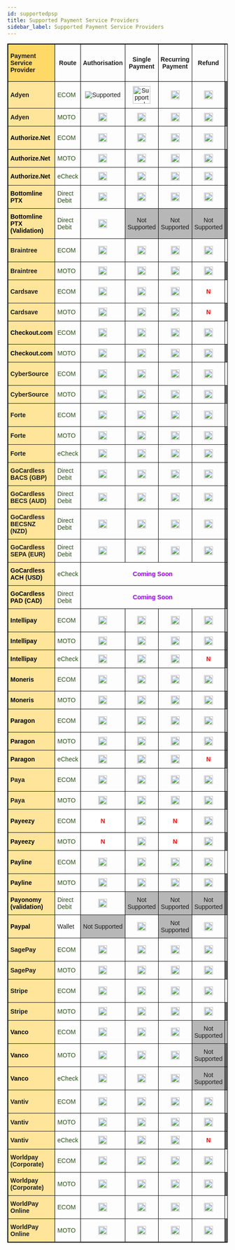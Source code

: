 ```yaml
---
id: supportedpsp
title: Supported Payment Service Providers
sidebar_label: Supported Payment Service Providers
---
```

<style type="text/css">
.tg  {border-collapse:collapse;border-spacing:0;border-color:black;border-style:solid;border-width:1px;}
.tg td{border-color:black;border-style:solid;border-width:1px;font-family:Arial, sans-serif;font-size:14px;
  overflow:hidden;padding:10px 5px;word-break:normal;}
.tg th{border-color:black;border-style:solid;border-width:1px;font-family:Arial, sans-serif;font-size:14px;
  font-weight:normal;overflow:hidden;padding:10px 5px;word-break:normal;}
.tg .tg-oftd{background-color:#666;border-color:inherit;text-align:center;vertical-align:center}
.tg .tg-k5c5{background-color:#666;border-color:inherit;text-align:center;vertical-align:center}
.tg .tg-1rdj{background-color:#FFD966;border-color:inherit;font-weight:bold;text-align:left;vertical-align:center}
.tg .tg-58xa{background-color:#FFF;border-color:#000000;color:#F00;font-weight:bold;text-align:center;vertical-align:center}
.tg .tg-w4l0{background-color:#B7B7B7;border-color:inherit;text-align:center;vertical-align:center}
.tg .tg-y9n6{background-color:#FFE599;border-color:inherit;font-weight:bold;text-align:left;vertical-align:center}
.tg .tg-xdju{border-color:inherit;color:#274E13;text-align:left;vertical-align:center}
.tg .tg-c3ow{border-color:inherit;text-align:center;vertical-align:center}
.tg .tg-yyq2{border-color:inherit;color:#90F;font-weight:bold;text-align:center;vertical-align:center}
.tg .tg-wp8o{border-color:#000000;text-align:center;vertical-align:center}
.tg .tg-jk9u{border-color:#000000;color:#90F;font-weight:bold;text-align:center;vertical-align:center}
.tg .tg-fymr{border-color:inherit;font-weight:bold;text-align:Center;vertical-align:center}
.tg .tg-zlby{background-color:#B7B7B7;border-color:inherit;text-align:center;vertical-align:center}
.tg .tg-wuzg{background-color:#FFE599;border-color:inherit;font-weight:bold;text-align:left;vertical-align:center}
.tg .tg-qzcq{background-color:#FFF;border-color:inherit;color:#F00;font-weight:bold;text-align:center;vertical-align:center}
.tg .tg-0pky{border-color:inherit;text-align:left;vertical-align:center}
</style>
<table class="tg">
<thead>
  <tr>
    <th class="tg-1rdj"><span style="font-weight:bold;background-color:#FFD966">Payment Service Provider</span></th>
    <th class="tg-fymr"><span style="font-weight:bold">Route</span></th>
    <th class="tg-fymr"><span style="font-weight:bold">Authorisation</span></th>
    <th class="tg-fymr"><span style="font-weight:bold">Single Payment</span></th>
    <th class="tg-fymr"><span style="font-weight:bold">Recurring Payment</span></th>
    <th class="tg-fymr"><span style="font-weight:bold">Refund</span></th>
    <th class="tg-fymr"><span style="font-weight:bold">3D Secure Payment</span></th>
    <th class="tg-fymr"><span style="font-weight:bold">3D Secure Payment V2</span></th>
  </tr>
</thead>
<tbody>
  <tr>
    <td class="tg-y9n6"><span style="font-weight:bold;background-color:#FFE599">Adyen</span></td>
    <td class="tg-xdju"><span style="color:#274E13">ECOM</span></td>
    <td class="tg-c3ow"><img src="https://img.icons8.com/color/48/000000/checked-checkbox.png" alt="Supported"/></td>
    <td class="tg-c3ow"><img src="https://img.icons8.com/color/48/000000/checked-checkbox.png" alt="Supported" width="40" height="40"/></td>
    <td class="tg-c3ow"><img src="https://img.icons8.com/color/48/000000/checked-checkbox.png" alt="Supported" width="20" height="20"/></td>
    <td class="tg-c3ow"><img src="https://img.icons8.com/color/48/000000/checked-checkbox.png" alt="Supported" width="20" height="20"/></td>
    <td class="tg-oftd"><span style="background-color:#666">N/A</span></td>
    <td class="tg-yyq2"><span style="font-weight:bold;color:#90F">Coming Soon</span></td>
  </tr>
  <tr>
    <td class="tg-y9n6"><span style="font-weight:bold;background-color:#FFE599">Adyen</span></td>
    <td class="tg-xdju"><span style="color:#274E13">MOTO</span></td>
    <td class="tg-c3ow"><img src="https://img.icons8.com/color/48/000000/checked-checkbox.png" alt="Supported" width="20" height="20"/></td>
    <td class="tg-c3ow"><img src="https://img.icons8.com/color/48/000000/checked-checkbox.png" alt="Supported" width="20" height="20"/></td>
    <td class="tg-c3ow"><img src="https://img.icons8.com/color/48/000000/checked-checkbox.png" alt="Supported" width="20" height="20"/></td>
    <td class="tg-c3ow"><img src="https://img.icons8.com/color/48/000000/checked-checkbox.png" alt="Supported" width="20" height="20"/></td>
    <td class="tg-oftd"><span style="background-color:#666">N/A</span></td>
    <td class="tg-oftd"><span style="background-color:#666">N/A</span></td>
  </tr>
  <tr>
    <td class="tg-y9n6"><span style="font-weight:bold;color:#000;background-color:#FFE599">Authorize.Net</span></td>
    <td class="tg-xdju"><span style="color:#274E13">ECOM</span></td>
    <td class="tg-c3ow"><img src="https://img.icons8.com/color/48/000000/checked-checkbox.png" alt="Supported" width="20" height="20"/></td>
    <td class="tg-c3ow"><img src="https://img.icons8.com/color/48/000000/checked-checkbox.png" alt="Supported" width="20" height="20"/></td>
    <td class="tg-c3ow"><img src="https://img.icons8.com/color/48/000000/checked-checkbox.png" alt="Supported" width="20" height="20"/></td>
    <td class="tg-c3ow"><img src="https://img.icons8.com/color/48/000000/checked-checkbox.png" alt="Supported" width="20" height="20"/></td>
    <td class="tg-zlby"><span style="background-color:#B7B7B7">Not Supported</span></td>
    <td class="tg-zlby"><span style="background-color:#B7B7B7">Not Supported</span></td>
  </tr>
  <tr>
    <td class="tg-y9n6"><span style="font-weight:bold;color:#000;background-color:#FFE599">Authorize.Net</span></td>
    <td class="tg-xdju"><span style="color:#274E13">MOTO</span></td>
    <td class="tg-c3ow"><img src="https://img.icons8.com/color/48/000000/checked-checkbox.png" alt="Supported" width="20" height="20"/></td>
    <td class="tg-c3ow"><img src="https://img.icons8.com/color/48/000000/checked-checkbox.png" alt="Supported" width="20" height="20"/></td>
    <td class="tg-c3ow"><img src="https://img.icons8.com/color/48/000000/checked-checkbox.png" alt="Supported" width="20" height="20"/></td>
    <td class="tg-c3ow"><img src="https://img.icons8.com/color/48/000000/checked-checkbox.png" alt="Supported" width="20" height="20"/></td>
    <td class="tg-oftd"><span style="background-color:#666">N/A</span></td>
    <td class="tg-oftd"><span style="background-color:#666">N/A</span></td>
  </tr>
  <tr>
    <td class="tg-y9n6"><span style="font-weight:bold;color:#000;background-color:#FFE599">Authorize.Net</span></td>
    <td class="tg-xdju"><span style="color:#274E13">eCheck</span></td>
    <td class="tg-c3ow"><img src="https://img.icons8.com/color/48/000000/checked-checkbox.png" alt="Supported" width="20" height="20"/></td>
    <td class="tg-c3ow"><img src="https://img.icons8.com/color/48/000000/checked-checkbox.png" alt="Supported" width="20" height="20"/></td>
    <td class="tg-c3ow"><img src="https://img.icons8.com/color/48/000000/checked-checkbox.png" alt="Supported" width="20" height="20"/></td>
    <td class="tg-c3ow"><img src="https://img.icons8.com/color/48/000000/checked-checkbox.png" alt="Supported" width="20" height="20"/></td>
    <td class="tg-oftd"><span style="background-color:#666">N/A</span></td>
    <td class="tg-oftd"><span style="background-color:#666">N/A</span></td>
  </tr>
  <tr>
    <td class="tg-wuzg"><span style="font-weight:bold;color:#000;background-color:#FFE599">Bottomline PTX</span></td>
    <td class="tg-xdju"><span style="color:#274E13">Direct Debit</span></td>
    <td class="tg-c3ow"><img src="https://img.icons8.com/color/48/000000/checked-checkbox.png" alt="Supported" width="20" height="20"/></td>
    <td class="tg-c3ow"><img src="https://img.icons8.com/color/48/000000/checked-checkbox.png" alt="Supported" width="20" height="20"/></td>
    <td class="tg-c3ow"><img src="https://img.icons8.com/color/48/000000/checked-checkbox.png" alt="Supported" width="20" height="20"/></td>
    <td class="tg-c3ow"><img src="https://img.icons8.com/color/48/000000/checked-checkbox.png" alt="Supported" width="20" height="20"/></td>
    <td class="tg-oftd"><span style="background-color:#666">N/A</span></td>
    <td class="tg-oftd"><span style="background-color:#666">N/A</span></td>
  </tr>
  <tr>
    <td class="tg-wuzg"><span style="font-weight:bold;color:#000;background-color:#FFE599">Bottomline PTX (Validation)</span></td>
    <td class="tg-xdju"><span style="color:#274E13">Direct Debit</span></td>
    <td class="tg-c3ow"><img src="https://img.icons8.com/color/48/000000/checked-checkbox.png" alt="Supported" width="20" height="20"/></td>
    <td class="tg-w4l0"><span style="background-color:#B7B7B7">Not Supported</span></td>
    <td class="tg-w4l0"><span style="background-color:#B7B7B7">Not Supported</span></td>
    <td class="tg-w4l0"><span style="background-color:#B7B7B7">Not Supported</span></td>
    <td class="tg-oftd"><span style="background-color:#666">N/A</span></td>
    <td class="tg-oftd"><span style="background-color:#666">N/A</span></td>
  </tr>
  <tr>
    <td class="tg-y9n6"><span style="font-weight:bold;background-color:#FFE599">Braintree</span></td>
    <td class="tg-xdju"><span style="color:#274E13">ECOM</span></td>
    <td class="tg-c3ow"><img src="https://img.icons8.com/color/48/000000/checked-checkbox.png" alt="Supported" width="20" height="20"/></td>
    <td class="tg-c3ow"><img src="https://img.icons8.com/color/48/000000/checked-checkbox.png" alt="Supported" width="20" height="20"/></td>
    <td class="tg-c3ow"><img src="https://img.icons8.com/color/48/000000/checked-checkbox.png" alt="Supported" width="20" height="20"/></td>
    <td class="tg-c3ow"><img src="https://img.icons8.com/color/48/000000/checked-checkbox.png" alt="Supported" width="20" height="20"/></td>
    <td class="tg-qzcq"><span style="font-weight:bold;color:#F00;background-color:#FFF">N</span></td>
    <td class="tg-yyq2"><span style="font-weight:bold;color:#90F">Coming Soon</span></td>
  </tr>
  <tr>
    <td class="tg-y9n6"><span style="font-weight:bold;background-color:#FFE599">Braintree</span></td>
    <td class="tg-xdju"><span style="color:#274E13">MOTO</span></td>
    <td class="tg-c3ow"><img src="https://img.icons8.com/color/48/000000/checked-checkbox.png" alt="Supported" width="20" height="20"/></td>
    <td class="tg-c3ow"><img src="https://img.icons8.com/color/48/000000/checked-checkbox.png" alt="Supported" width="20" height="20"/></td>
    <td class="tg-c3ow"><img src="https://img.icons8.com/color/48/000000/checked-checkbox.png" alt="Supported" width="20" height="20"/></td>
    <td class="tg-c3ow"><img src="https://img.icons8.com/color/48/000000/checked-checkbox.png" alt="Supported" width="20" height="20"/></td>
    <td class="tg-oftd"><span style="background-color:#666">N/A</span></td>
    <td class="tg-oftd"><span style="background-color:#666">N/A</span></td>
  </tr>
  <tr>
    <td class="tg-y9n6"><span style="font-weight:bold;background-color:#FFE599">Cardsave</span></td>
    <td class="tg-xdju"><span style="color:#274E13">ECOM</span></td>
    <td class="tg-c3ow"><img src="https://img.icons8.com/color/48/000000/checked-checkbox.png" alt="Supported" width="20" height="20"/></td>
    <td class="tg-c3ow"><img src="https://img.icons8.com/color/48/000000/checked-checkbox.png" alt="Supported" width="20" height="20"/></td>
    <td class="tg-c3ow"><img src="https://img.icons8.com/color/48/000000/checked-checkbox.png" alt="Supported" width="20" height="20"/></td>
    <td class="tg-58xa"><span style="font-weight:bold;color:#F00;background-color:#FFF">N</span></td>
    <td class="tg-c3ow"><img src="https://img.icons8.com/color/48/000000/checked-checkbox.png" alt="Supported" width="20" height="20"/></td>
    <td class="tg-w4l0"><span style="background-color:#B7B7B7">Not Supported</span></td>
  </tr>
  <tr>
    <td class="tg-y9n6"><span style="font-weight:bold;background-color:#FFE599">Cardsave</span></td>
    <td class="tg-xdju"><span style="color:#274E13">MOTO</span></td>
    <td class="tg-c3ow"><img src="https://img.icons8.com/color/48/000000/checked-checkbox.png" alt="Supported" width="20" height="20"/></td>
    <td class="tg-c3ow"><img src="https://img.icons8.com/color/48/000000/checked-checkbox.png" alt="Supported" width="20" height="20"/></td>
    <td class="tg-c3ow"><img src="https://img.icons8.com/color/48/000000/checked-checkbox.png" alt="Supported" width="20" height="20"/></td>
    <td class="tg-58xa"><span style="font-weight:bold;color:#F00;background-color:#FFF">N</span></td>
    <td class="tg-oftd"><span style="background-color:#666">N/A</span></td>
    <td class="tg-oftd"><span style="background-color:#666">N/A</span></td>
  </tr>
  <tr>
    <td class="tg-y9n6"><span style="font-weight:bold;color:#000;background-color:#FFE599">Checkout.com</span></td>
    <td class="tg-xdju"><span style="color:#274E13">ECOM</span></td>
    <td class="tg-c3ow"><img src="https://img.icons8.com/color/48/000000/checked-checkbox.png" alt="Supported" width="20" height="20"/></td>
    <td class="tg-c3ow"><img src="https://img.icons8.com/color/48/000000/checked-checkbox.png" alt="Supported" width="20" height="20"/></td>
    <td class="tg-c3ow"><img src="https://img.icons8.com/color/48/000000/checked-checkbox.png" alt="Supported" width="20" height="20"/></td>
    <td class="tg-c3ow"><img src="https://img.icons8.com/color/48/000000/checked-checkbox.png" alt="Supported" width="20" height="20"/></td>
    <td class="tg-c3ow"><img src="https://img.icons8.com/color/48/000000/checked-checkbox.png" alt="Supported" width="20" height="20"/></td>
    <td class="tg-yyq2"><span style="font-weight:bold;color:#90F">Coming Soon</span></td>
  </tr>
  <tr>
    <td class="tg-y9n6"><span style="font-weight:bold;color:#000;background-color:#FFE599">Checkout.com</span></td>
    <td class="tg-xdju"><span style="color:#274E13">MOTO</span></td>
    <td class="tg-c3ow"><img src="https://img.icons8.com/color/48/000000/checked-checkbox.png" alt="Supported" width="20" height="20"/></td>
    <td class="tg-c3ow"><img src="https://img.icons8.com/color/48/000000/checked-checkbox.png" alt="Supported" width="20" height="20"/></td>
    <td class="tg-c3ow"><img src="https://img.icons8.com/color/48/000000/checked-checkbox.png" alt="Supported" width="20" height="20"/></td>
    <td class="tg-c3ow"><img src="https://img.icons8.com/color/48/000000/checked-checkbox.png" alt="Supported" width="20" height="20"/></td>
    <td class="tg-oftd"><span style="background-color:#666">N/A</span></td>
    <td class="tg-oftd"><span style="background-color:#666">N/A</span></td>
  </tr>
  <tr>
    <td class="tg-y9n6"><span style="font-weight:bold;background-color:#FFE599">CyberSource</span></td>
    <td class="tg-xdju"><span style="color:#274E13">ECOM</span></td>
    <td class="tg-c3ow"><img src="https://img.icons8.com/color/48/000000/checked-checkbox.png" alt="Supported" width="20" height="20"/></td>
    <td class="tg-c3ow"><img src="https://img.icons8.com/color/48/000000/checked-checkbox.png" alt="Supported" width="20" height="20"/></td>
    <td class="tg-c3ow"><img src="https://img.icons8.com/color/48/000000/checked-checkbox.png" alt="Supported" width="20" height="20"/></td>
    <td class="tg-c3ow"><img src="https://img.icons8.com/color/48/000000/checked-checkbox.png" alt="Supported" width="20" height="20"/></td>
    <td class="tg-c3ow"><img src="https://img.icons8.com/color/48/000000/checked-checkbox.png" alt="Supported" width="20" height="20"/></td>
    <td class="tg-yyq2"><span style="font-weight:bold;color:#90F">Coming Soon</span></td>
  </tr>
  <tr>
    <td class="tg-y9n6"><span style="font-weight:bold;background-color:#FFE599">CyberSource</span></td>
    <td class="tg-xdju"><span style="color:#274E13">MOTO</span></td>
    <td class="tg-c3ow"><img src="https://img.icons8.com/color/48/000000/checked-checkbox.png" alt="Supported" width="20" height="20"/></td>
    <td class="tg-c3ow"><img src="https://img.icons8.com/color/48/000000/checked-checkbox.png" alt="Supported" width="20" height="20"/></td>
    <td class="tg-c3ow"><img src="https://img.icons8.com/color/48/000000/checked-checkbox.png" alt="Supported" width="20" height="20"/></td>
    <td class="tg-c3ow"><img src="https://img.icons8.com/color/48/000000/checked-checkbox.png" alt="Supported" width="20" height="20"/></td>
    <td class="tg-oftd"><span style="background-color:#666">N/A</span></td>
    <td class="tg-oftd"><span style="background-color:#666">N/A</span></td>
  </tr>
  <tr>
    <td class="tg-y9n6"><span style="font-weight:bold;background-color:#FFE599">Forte</span></td>
    <td class="tg-xdju"><span style="color:#274E13">ECOM</span></td>
    <td class="tg-c3ow"><img src="https://img.icons8.com/color/48/000000/checked-checkbox.png" alt="Supported" width="20" height="20"/></td>
    <td class="tg-c3ow"><img src="https://img.icons8.com/color/48/000000/checked-checkbox.png" alt="Supported" width="20" height="20"/></td>
    <td class="tg-c3ow"><img src="https://img.icons8.com/color/48/000000/checked-checkbox.png" alt="Supported" width="20" height="20"/></td>
    <td class="tg-c3ow"><img src="https://img.icons8.com/color/48/000000/checked-checkbox.png" alt="Supported" width="20" height="20"/></td>
    <td class="tg-w4l0"><span style="background-color:#B7B7B7">Not Supported</span></td>
    <td class="tg-oftd"><span style="background-color:#666">N/A</span></td>
  </tr>
  <tr>
    <td class="tg-y9n6"><span style="font-weight:bold;background-color:#FFE599">Forte</span></td>
    <td class="tg-xdju"><span style="color:#274E13">MOTO</span></td>
    <td class="tg-c3ow"><img src="https://img.icons8.com/color/48/000000/checked-checkbox.png" alt="Supported" width="20" height="20"/></td>
    <td class="tg-c3ow"><img src="https://img.icons8.com/color/48/000000/checked-checkbox.png" alt="Supported" width="20" height="20"/></td>
    <td class="tg-c3ow"><img src="https://img.icons8.com/color/48/000000/checked-checkbox.png" alt="Supported" width="20" height="20"/></td>
    <td class="tg-c3ow"><img src="https://img.icons8.com/color/48/000000/checked-checkbox.png" alt="Supported" width="20" height="20"/></td>
    <td class="tg-oftd"><span style="background-color:#666">N/A</span></td>
    <td class="tg-oftd"><span style="background-color:#666">N/A</span></td>
  </tr>
  <tr>
    <td class="tg-y9n6"><span style="font-weight:bold;background-color:#FFE599">Forte</span></td>
    <td class="tg-xdju"><span style="color:#274E13">eCheck</span></td>
    <td class="tg-c3ow"><img src="https://img.icons8.com/color/48/000000/checked-checkbox.png" alt="Supported" width="20" height="20"/></td>
    <td class="tg-c3ow"><img src="https://img.icons8.com/color/48/000000/checked-checkbox.png" alt="Supported" width="20" height="20"/></td>
    <td class="tg-c3ow"><img src="https://img.icons8.com/color/48/000000/checked-checkbox.png" alt="Supported" width="20" height="20"/></td>
    <td class="tg-c3ow"><img src="https://img.icons8.com/color/48/000000/checked-checkbox.png" alt="Supported" width="20" height="20"/></td>
    <td class="tg-k5c5"><span style="background-color:#666">N/A</span></td>
    <td class="tg-oftd"><span style="background-color:#666">N/A</span></td>
  </tr>
  <tr>
    <td class="tg-y9n6"><span style="font-weight:bold;background-color:#FFE599">GoCardless BACS (GBP)</span></td>
    <td class="tg-xdju"><span style="color:#274E13">Direct Debit</span></td>
    <td class="tg-c3ow"><img src="https://img.icons8.com/color/48/000000/checked-checkbox.png" alt="Supported" width="20" height="20"/></td>
    <td class="tg-c3ow"><img src="https://img.icons8.com/color/48/000000/checked-checkbox.png" alt="Supported" width="20" height="20"/></td>
    <td class="tg-c3ow"><img src="https://img.icons8.com/color/48/000000/checked-checkbox.png" alt="Supported" width="20" height="20"/></td>
    <td class="tg-c3ow"><img src="https://img.icons8.com/color/48/000000/checked-checkbox.png" alt="Supported" width="20" height="20"/></td>
    <td class="tg-oftd"><span style="background-color:#666">N/A</span></td>
    <td class="tg-oftd"><span style="background-color:#666">N/A</span></td>
  </tr>
  <tr>
    <td class="tg-y9n6"><span style="font-weight:bold;background-color:#FFE599">GoCardless BECS (AUD)</span></td>
    <td class="tg-xdju"><span style="color:#274E13">Direct Debit</span></td>
    <td class="tg-c3ow"><img src="https://img.icons8.com/color/48/000000/checked-checkbox.png" alt="Supported" width="20" height="20"/></td>
    <td class="tg-c3ow"><img src="https://img.icons8.com/color/48/000000/checked-checkbox.png" alt="Supported" width="20" height="20"/></td>
    <td class="tg-c3ow"><img src="https://img.icons8.com/color/48/000000/checked-checkbox.png" alt="Supported" width="20" height="20"/></td>
    <td class="tg-c3ow"><img src="https://img.icons8.com/color/48/000000/checked-checkbox.png" alt="Supported" width="20" height="20"/></td>
    <td class="tg-oftd"><span style="background-color:#666">N/A</span></td>
    <td class="tg-oftd"><span style="background-color:#666">N/A</span></td>
  </tr>
  <tr>
    <td class="tg-y9n6"><span style="font-weight:bold;background-color:#FFE599">GoCardless BECSNZ (NZD)</span></td>
    <td class="tg-xdju"><span style="color:#274E13">Direct Debit</span></td>
    <td class="tg-c3ow"><img src="https://img.icons8.com/color/48/000000/checked-checkbox.png" alt="Supported" width="20" height="20"/></td>
    <td class="tg-c3ow"><img src="https://img.icons8.com/color/48/000000/checked-checkbox.png" alt="Supported" width="20" height="20"/></td>
    <td class="tg-c3ow"><img src="https://img.icons8.com/color/48/000000/checked-checkbox.png" alt="Supported" width="20" height="20"/></td>
    <td class="tg-c3ow"><img src="https://img.icons8.com/color/48/000000/checked-checkbox.png" alt="Supported" width="20" height="20"/></td>
    <td class="tg-oftd"><span style="background-color:#666">N/A</span></td>
    <td class="tg-oftd"><span style="background-color:#666">N/A</span></td>
  </tr>
  <tr>
    <td class="tg-y9n6"><span style="font-weight:bold;background-color:#FFE599">GoCardless SEPA (EUR)</span></td>
    <td class="tg-xdju"><span style="color:#274E13">Direct Debit</span></td>
    <td class="tg-c3ow"><img src="https://img.icons8.com/color/48/000000/checked-checkbox.png" alt="Supported" width="20" height="20"/></td>
    <td class="tg-c3ow"><img src="https://img.icons8.com/color/48/000000/checked-checkbox.png" alt="Supported" width="20" height="20"/></td>
    <td class="tg-c3ow"><img src="https://img.icons8.com/color/48/000000/checked-checkbox.png" alt="Supported" width="20" height="20"/></td>
    <td class="tg-c3ow"><img src="https://img.icons8.com/color/48/000000/checked-checkbox.png" alt="Supported" width="20" height="20"/></td>
    <td class="tg-oftd"><span style="background-color:#666">N/A</span></td>
    <td class="tg-oftd"><span style="background-color:#666">N/A</span></td>
  </tr>
  <tr>
    <td class="tg-y9n6"><span style="font-weight:bold;color:#000;background-color:#FFE599">GoCardless ACH (USD)</span></td>
    <td class="tg-xdju"><span style="color:#274E13">eCheck</span></td>
    <td class="tg-jk9u" colspan="4"><span style="font-weight:bold;color:#90F">Coming Soon</span></td>
    <td class="tg-k5c5"><span style="background-color:#666">N/A</span></td>
    <td class="tg-k5c5"><span style="background-color:#666">N/A</span></td>
  </tr>
  <tr>
    <td class="tg-y9n6"><span style="font-weight:bold;color:#000;background-color:#FFE599">GoCardless PAD (CAD)</span></td>
    <td class="tg-xdju"><span style="color:#274E13">Direct Debit</span></td>
    <td class="tg-jk9u" colspan="4"><span style="font-weight:bold;color:#90F">Coming Soon</span></td>
    <td class="tg-k5c5"><span style="background-color:#666">N/A</span></td>
    <td class="tg-k5c5"><span style="background-color:#666">N/A</span></td>
  </tr>
  <tr>
    <td class="tg-y9n6"><span style="font-weight:bold;color:#000;background-color:#FFE599">Intellipay</span></td>
    <td class="tg-xdju"><span style="color:#274E13">ECOM</span></td>
    <td class="tg-c3ow"><img src="https://img.icons8.com/color/48/000000/checked-checkbox.png" alt="Supported" width="20" height="20"/></td>
    <td class="tg-c3ow"><img src="https://img.icons8.com/color/48/000000/checked-checkbox.png" alt="Supported" width="20" height="20"/></td>
    <td class="tg-c3ow"><img src="https://img.icons8.com/color/48/000000/checked-checkbox.png" alt="Supported" width="20" height="20"/></td>
    <td class="tg-c3ow"><img src="https://img.icons8.com/color/48/000000/checked-checkbox.png" alt="Supported" width="20" height="20"/></td>
    <td class="tg-zlby"><span style="background-color:#B7B7B7">Not Supported</span></td>
    <td class="tg-zlby"><span style="background-color:#B7B7B7">Not Supported</span></td>
  </tr>
  <tr>
    <td class="tg-y9n6"><span style="font-weight:bold;color:#000;background-color:#FFE599">Intellipay</span></td>
    <td class="tg-xdju"><span style="color:#274E13">MOTO</span></td>
    <td class="tg-c3ow"><img src="https://img.icons8.com/color/48/000000/checked-checkbox.png" alt="Supported" width="20" height="20"/></td>
    <td class="tg-c3ow"><img src="https://img.icons8.com/color/48/000000/checked-checkbox.png" alt="Supported" width="20" height="20"/></td>
    <td class="tg-c3ow"><img src="https://img.icons8.com/color/48/000000/checked-checkbox.png" alt="Supported" width="20" height="20"/></td>
    <td class="tg-c3ow"><img src="https://img.icons8.com/color/48/000000/checked-checkbox.png" alt="Supported" width="20" height="20"/></td>
    <td class="tg-oftd"><span style="background-color:#666">N/A</span></td>
    <td class="tg-oftd"><span style="background-color:#666">N/A</span></td>
  </tr>
  <tr>
    <td class="tg-y9n6"><span style="font-weight:bold;color:#000;background-color:#FFE599">Intellipay</span></td>
    <td class="tg-xdju"><span style="color:#274E13">eCheck</span></td>
    <td class="tg-c3ow"><img src="https://img.icons8.com/color/48/000000/checked-checkbox.png" alt="Supported" width="20" height="20"/></td>
    <td class="tg-c3ow"><img src="https://img.icons8.com/color/48/000000/checked-checkbox.png" alt="Supported" width="20" height="20"/></td>
    <td class="tg-c3ow"><img src="https://img.icons8.com/color/48/000000/checked-checkbox.png" alt="Supported" width="20" height="20"/></td>
    <td class="tg-58xa"><span style="font-weight:bold;color:#F00;background-color:#FFF">N</span></td>
    <td class="tg-oftd"><span style="background-color:#666">N/A</span></td>
    <td class="tg-oftd"><span style="background-color:#666">N/A</span></td>
  </tr>
  <tr>
    <td class="tg-y9n6"><span style="font-weight:bold;color:#000;background-color:#FFE599">Moneris</span></td>
    <td class="tg-xdju"><span style="color:#274E13">ECOM</span></td>
    <td class="tg-c3ow"><img src="https://img.icons8.com/color/48/000000/checked-checkbox.png" alt="Supported" width="20" height="20"/></td>
    <td class="tg-c3ow"><img src="https://img.icons8.com/color/48/000000/checked-checkbox.png" alt="Supported" width="20" height="20"/></td>
    <td class="tg-c3ow"><img src="https://img.icons8.com/color/48/000000/checked-checkbox.png" alt="Supported" width="20" height="20"/></td>
    <td class="tg-c3ow"><img src="https://img.icons8.com/color/48/000000/checked-checkbox.png" alt="Supported" width="20" height="20"/></td>
    <td class="tg-zlby"><span style="background-color:#B7B7B7">Not Supported</span></td>
    <td class="tg-zlby"><span style="background-color:#B7B7B7">Not Supported</span></td>
  </tr>
  <tr>
    <td class="tg-y9n6"><span style="font-weight:bold;color:#000;background-color:#FFE599">Moneris</span></td>
    <td class="tg-xdju"><span style="color:#274E13">MOTO</span></td>
    <td class="tg-c3ow"><img src="https://img.icons8.com/color/48/000000/checked-checkbox.png" alt="Supported" width="20" height="20"/></td>
    <td class="tg-c3ow"><img src="https://img.icons8.com/color/48/000000/checked-checkbox.png" alt="Supported" width="20" height="20"/></td>
    <td class="tg-c3ow"><img src="https://img.icons8.com/color/48/000000/checked-checkbox.png" alt="Supported" width="20" height="20"/></td>
    <td class="tg-c3ow"><img src="https://img.icons8.com/color/48/000000/checked-checkbox.png" alt="Supported" width="20" height="20"/></td>
    <td class="tg-oftd"><span style="background-color:#666">N/A</span></td>
    <td class="tg-oftd"><span style="background-color:#666">N/A</span></td>
  </tr>
  <tr>
    <td class="tg-y9n6"><span style="font-weight:bold;color:#000;background-color:#FFE599">Paragon</span></td>
    <td class="tg-xdju"><span style="color:#274E13">ECOM</span></td>
    <td class="tg-c3ow"><img src="https://img.icons8.com/color/48/000000/checked-checkbox.png" alt="Supported" width="20" height="20"/></td>
    <td class="tg-c3ow"><img src="https://img.icons8.com/color/48/000000/checked-checkbox.png" alt="Supported" width="20" height="20"/></td>
    <td class="tg-c3ow"><img src="https://img.icons8.com/color/48/000000/checked-checkbox.png" alt="Supported" width="20" height="20"/></td>
    <td class="tg-c3ow"><img src="https://img.icons8.com/color/48/000000/checked-checkbox.png" alt="Supported" width="20" height="20"/></td>
    <td class="tg-zlby"><span style="background-color:#B7B7B7">Not Supported</span></td>
    <td class="tg-zlby"><span style="background-color:#B7B7B7">Not Supported</span></td>
  </tr>
  <tr>
    <td class="tg-y9n6"><span style="font-weight:bold;color:#000;background-color:#FFE599">Paragon</span></td>
    <td class="tg-xdju"><span style="color:#274E13">MOTO</span></td>
    <td class="tg-c3ow"><img src="https://img.icons8.com/color/48/000000/checked-checkbox.png" alt="Supported" width="20" height="20"/></td>
    <td class="tg-c3ow"><img src="https://img.icons8.com/color/48/000000/checked-checkbox.png" alt="Supported" width="20" height="20"/></td>
    <td class="tg-c3ow"><img src="https://img.icons8.com/color/48/000000/checked-checkbox.png" alt="Supported" width="20" height="20"/></td>
    <td class="tg-c3ow"><img src="https://img.icons8.com/color/48/000000/checked-checkbox.png" alt="Supported" width="20" height="20"/></td>
    <td class="tg-oftd"><span style="background-color:#666">N/A</span></td>
    <td class="tg-oftd"><span style="background-color:#666">N/A</span></td>
  </tr>
  <tr>
    <td class="tg-y9n6"><span style="font-weight:bold;color:#000;background-color:#FFE599">Paragon</span></td>
    <td class="tg-xdju"><span style="color:#274E13">eCheck</span></td>
    <td class="tg-c3ow"><img src="https://img.icons8.com/color/48/000000/checked-checkbox.png" alt="Supported" width="20" height="20"/></td>
    <td class="tg-c3ow"><img src="https://img.icons8.com/color/48/000000/checked-checkbox.png" alt="Supported" width="20" height="20"/></td>
    <td class="tg-c3ow"><img src="https://img.icons8.com/color/48/000000/checked-checkbox.png" alt="Supported" width="20" height="20"/></td>
    <td class="tg-58xa"><span style="font-weight:bold;color:#F00;background-color:#FFF">N</span></td>
    <td class="tg-oftd"><span style="background-color:#666">N/A</span></td>
    <td class="tg-oftd"><span style="background-color:#666">N/A</span></td>
  </tr>
  <tr>
    <td class="tg-y9n6"><span style="font-weight:bold;background-color:#FFE599">Paya</span></td>
    <td class="tg-xdju"><span style="color:#274E13">ECOM</span></td>
    <td class="tg-c3ow"><img src="https://img.icons8.com/color/48/000000/checked-checkbox.png" alt="Supported" width="20" height="20"/></td>
    <td class="tg-c3ow"><img src="https://img.icons8.com/color/48/000000/checked-checkbox.png" alt="Supported" width="20" height="20"/></td>
    <td class="tg-c3ow"><img src="https://img.icons8.com/color/48/000000/checked-checkbox.png" alt="Supported" width="20" height="20"/></td>
    <td class="tg-wp8o"><img src="https://img.icons8.com/color/48/000000/checked-checkbox.png" alt="Supported" width="20" height="20"/></td>
    <td class="tg-w4l0"><span style="background-color:#B7B7B7">Not Supported</span></td>
    <td class="tg-w4l0"><span style="background-color:#B7B7B7">Not Supported</span></td>
  </tr>
  <tr>
    <td class="tg-y9n6"><span style="font-weight:bold;background-color:#FFE599">Paya</span></td>
    <td class="tg-xdju"><span style="color:#274E13">MOTO</span></td>
    <td class="tg-c3ow"><img src="https://img.icons8.com/color/48/000000/checked-checkbox.png" alt="Supported" width="20" height="20"/></td>
    <td class="tg-c3ow"><img src="https://img.icons8.com/color/48/000000/checked-checkbox.png" alt="Supported" width="20" height="20"/></td>
    <td class="tg-c3ow"><img src="https://img.icons8.com/color/48/000000/checked-checkbox.png" alt="Supported" width="20" height="20"/></td>
    <td class="tg-c3ow"><img src="https://img.icons8.com/color/48/000000/checked-checkbox.png" alt="Supported" width="20" height="20"/></td>
    <td class="tg-oftd"><span style="background-color:#666">N/A</span></td>
    <td class="tg-oftd"><span style="background-color:#666">N/A</span></td>
  </tr>
  <tr>
    <td class="tg-y9n6"><span style="font-weight:bold;color:#000;background-color:#FFE599">Payeezy</span></td>
    <td class="tg-xdju"><span style="color:#274E13">ECOM</span></td>
    <td class="tg-58xa"><span style="font-weight:bold;color:#F00;background-color:#FFF">N</span></td>
    <td class="tg-c3ow"><img src="https://img.icons8.com/color/48/000000/checked-checkbox.png" alt="Supported" width="20" height="20"/></td>
    <td class="tg-58xa"><span style="font-weight:bold;color:#F00;background-color:#FFF">N</span></td>
    <td class="tg-c3ow"><img src="https://img.icons8.com/color/48/000000/checked-checkbox.png" alt="Supported" width="20" height="20"/></td>
    <td class="tg-zlby"><span style="background-color:#B7B7B7">Not Supported</span></td>
    <td class="tg-oftd"><span style="background-color:#666">N/A</span></td>
  </tr>
  <tr>
    <td class="tg-y9n6"><span style="font-weight:bold;color:#000;background-color:#FFE599">Payeezy</span></td>
    <td class="tg-xdju"><span style="color:#274E13">MOTO</span></td>
    <td class="tg-58xa"><span style="font-weight:bold;color:#F00;background-color:#FFF">N</span></td>
    <td class="tg-c3ow"><img src="https://img.icons8.com/color/48/000000/checked-checkbox.png" alt="Supported" width="20" height="20"/></td>
    <td class="tg-58xa"><span style="font-weight:bold;color:#F00;background-color:#FFF">N</span></td>
    <td class="tg-c3ow"><img src="https://img.icons8.com/color/48/000000/checked-checkbox.png" alt="Supported" width="20" height="20"/></td>
    <td class="tg-oftd"><span style="background-color:#666">N/A</span></td>
    <td class="tg-oftd"><span style="background-color:#666">N/A</span></td>
  </tr>
  <tr>
    <td class="tg-y9n6"><span style="font-weight:bold;color:#000;background-color:#FFE599">Payline</span></td>
    <td class="tg-xdju"><span style="color:#274E13">ECOM</span></td>
    <td class="tg-c3ow"><img src="https://img.icons8.com/color/48/000000/checked-checkbox.png" alt="Supported" width="20" height="20"/></td>
    <td class="tg-c3ow"><img src="https://img.icons8.com/color/48/000000/checked-checkbox.png" alt="Supported" width="20" height="20"/></td>
    <td class="tg-c3ow"><img src="https://img.icons8.com/color/48/000000/checked-checkbox.png" alt="Supported" width="20" height="20"/></td>
    <td class="tg-c3ow"><img src="https://img.icons8.com/color/48/000000/checked-checkbox.png" alt="Supported" width="20" height="20"/></td>
    <td class="tg-c3ow"><img src="https://img.icons8.com/color/48/000000/checked-checkbox.png" alt="Supported" width="20" height="20"/></td>
    <td class="tg-yyq2"><span style="font-weight:bold;color:#90F">Coming Soon</span></td>
  </tr>
  <tr>
    <td class="tg-y9n6"><span style="font-weight:bold;color:#000;background-color:#FFE599">Payline</span></td>
    <td class="tg-xdju"><span style="color:#274E13">MOTO</span></td>
    <td class="tg-c3ow"><img src="https://img.icons8.com/color/48/000000/checked-checkbox.png" alt="Supported" width="20" height="20"/></td>
    <td class="tg-c3ow"><img src="https://img.icons8.com/color/48/000000/checked-checkbox.png" alt="Supported" width="20" height="20"/></td>
    <td class="tg-c3ow"><img src="https://img.icons8.com/color/48/000000/checked-checkbox.png" alt="Supported" width="20" height="20"/></td>
    <td class="tg-c3ow"><img src="https://img.icons8.com/color/48/000000/checked-checkbox.png" alt="Supported" width="20" height="20"/></td>
    <td class="tg-oftd"><span style="background-color:#666">N/A</span></td>
    <td class="tg-oftd"><span style="background-color:#666">N/A</span></td>
  </tr>
  <tr>
    <td class="tg-wuzg"><span style="font-weight:bold;color:#000;background-color:#FFE599">Payonomy (validation)</span></td>
    <td class="tg-xdju"><span style="color:#274E13">Direct Debit</span></td>
    <td class="tg-c3ow"><img src="https://img.icons8.com/color/48/000000/checked-checkbox.png" alt="Supported" width="20" height="20"/></td>
    <td class="tg-zlby"><span style="background-color:#B7B7B7">Not Supported</span></td>
    <td class="tg-zlby"><span style="background-color:#B7B7B7">Not Supported</span></td>
    <td class="tg-zlby"><span style="background-color:#B7B7B7">Not Supported</span></td>
    <td class="tg-oftd"><span style="background-color:#666">N/A</span></td>
    <td class="tg-oftd"><span style="background-color:#666">N/A</span></td>
  </tr>
  <tr>
    <td class="tg-wuzg"><span style="font-weight:bold;color:#000;background-color:#FFE599">Paypal</span></td>
    <td class="tg-0pky">Wallet</td>
    <td class="tg-zlby"><span style="background-color:#B7B7B7">Not Supported</span></td>
    <td class="tg-c3ow"><img src="https://img.icons8.com/color/48/000000/checked-checkbox.png" alt="Supported" width="20" height="20"/></td>
    <td class="tg-zlby"><span style="background-color:#B7B7B7">Not Supported</span></td>
    <td class="tg-c3ow"><img src="https://img.icons8.com/color/48/000000/checked-checkbox.png" alt="Supported" width="20" height="20"/></td>
    <td class="tg-zlby"><span style="background-color:#B7B7B7">Not Supported</span></td>
    <td class="tg-oftd"><span style="background-color:#666">N/A</span></td>
  </tr>
  <tr>
    <td class="tg-y9n6"><span style="font-weight:bold;background-color:#FFE599">SagePay</span></td>
    <td class="tg-xdju"><span style="color:#274E13">ECOM</span></td>
    <td class="tg-c3ow"><img src="https://img.icons8.com/color/48/000000/checked-checkbox.png" alt="Supported" width="20" height="20"/></td>
    <td class="tg-c3ow"><img src="https://img.icons8.com/color/48/000000/checked-checkbox.png" alt="Supported" width="20" height="20"/></td>
    <td class="tg-c3ow"><img src="https://img.icons8.com/color/48/000000/checked-checkbox.png" alt="Supported" width="20" height="20"/></td>
    <td class="tg-c3ow"><img src="https://img.icons8.com/color/48/000000/checked-checkbox.png" alt="Supported" width="20" height="20"/></td>
    <td class="tg-zlby"><span style="background-color:#B7B7B7">Not Supported</span></td>
    <td class="tg-yyq2"><span style="font-weight:bold;color:#90F">Coming Soon</span></td>
  </tr>
  <tr>
    <td class="tg-y9n6"><span style="font-weight:bold;background-color:#FFE599">SagePay</span></td>
    <td class="tg-xdju"><span style="color:#274E13">MOTO</span></td>
    <td class="tg-c3ow"><img src="https://img.icons8.com/color/48/000000/checked-checkbox.png" alt="Supported" width="20" height="20"/></td>
    <td class="tg-c3ow"><img src="https://img.icons8.com/color/48/000000/checked-checkbox.png" alt="Supported" width="20" height="20"/></td>
    <td class="tg-c3ow"><img src="https://img.icons8.com/color/48/000000/checked-checkbox.png" alt="Supported" width="20" height="20"/></td>
    <td class="tg-c3ow"><img src="https://img.icons8.com/color/48/000000/checked-checkbox.png" alt="Supported" width="20" height="20"/></td>
    <td class="tg-oftd"><span style="background-color:#666">N/A</span></td>
    <td class="tg-oftd"><span style="background-color:#666">N/A</span></td>
  </tr>
  <tr>
    <td class="tg-y9n6"><span style="font-weight:bold;background-color:#FFE599">Stripe</span></td>
    <td class="tg-xdju"><span style="color:#274E13">ECOM</span></td>
    <td class="tg-c3ow"><img src="https://img.icons8.com/color/48/000000/checked-checkbox.png" alt="Supported" width="20" height="20"/></td>
    <td class="tg-c3ow"><img src="https://img.icons8.com/color/48/000000/checked-checkbox.png" alt="Supported" width="20" height="20"/></td>
    <td class="tg-c3ow"><img src="https://img.icons8.com/color/48/000000/checked-checkbox.png" alt="Supported" width="20" height="20"/></td>
    <td class="tg-c3ow"><img src="https://img.icons8.com/color/48/000000/checked-checkbox.png" alt="Supported" width="20" height="20"/></td>
    <td class="tg-c3ow"><img src="https://img.icons8.com/color/48/000000/checked-checkbox.png" alt="Supported" width="20" height="20"/></td>
    <td class="tg-yyq2"><span style="font-weight:bold;color:#90F">Coming Soon</span></td>
  </tr>
  <tr>
    <td class="tg-y9n6"><span style="font-weight:bold;background-color:#FFE599">Stripe</span></td>
    <td class="tg-xdju"><span style="color:#274E13">MOTO</span></td>
    <td class="tg-c3ow"><img src="https://img.icons8.com/color/48/000000/checked-checkbox.png" alt="Supported" width="20" height="20"/></td>
    <td class="tg-c3ow"><img src="https://img.icons8.com/color/48/000000/checked-checkbox.png" alt="Supported" width="20" height="20"/></td>
    <td class="tg-c3ow"><img src="https://img.icons8.com/color/48/000000/checked-checkbox.png" alt="Supported" width="20" height="20"/></td>
    <td class="tg-c3ow"><img src="https://img.icons8.com/color/48/000000/checked-checkbox.png" alt="Supported" width="20" height="20"/></td>
    <td class="tg-oftd"><span style="background-color:#666">N/A</span></td>
    <td class="tg-oftd"><span style="background-color:#666">N/A</span></td>
  </tr>
  <tr>
    <td class="tg-y9n6"><span style="font-weight:bold;color:#000;background-color:#FFE599">Vanco</span></td>
    <td class="tg-xdju"><span style="color:#274E13">ECOM</span></td>
    <td class="tg-c3ow"><img src="https://img.icons8.com/color/48/000000/checked-checkbox.png" alt="Supported" width="20" height="20"/></td>
    <td class="tg-c3ow"><img src="https://img.icons8.com/color/48/000000/checked-checkbox.png" alt="Supported" width="20" height="20"/></td>
    <td class="tg-c3ow"><img src="https://img.icons8.com/color/48/000000/checked-checkbox.png" alt="Supported" width="20" height="20"/></td>
    <td class="tg-zlby"><span style="background-color:#B7B7B7">Not Supported</span></td>
    <td class="tg-zlby"><span style="background-color:#B7B7B7">Not Supported</span></td>
    <td class="tg-zlby"><span style="background-color:#B7B7B7">Not Supported</span></td>
  </tr>
  <tr>
    <td class="tg-y9n6"><span style="font-weight:bold;color:#000;background-color:#FFE599">Vanco</span></td>
    <td class="tg-xdju"><span style="color:#274E13">MOTO</span></td>
    <td class="tg-c3ow"><img src="https://img.icons8.com/color/48/000000/checked-checkbox.png" alt="Supported" width="20" height="20"/></td>
    <td class="tg-c3ow"><img src="https://img.icons8.com/color/48/000000/checked-checkbox.png" alt="Supported" width="20" height="20"/></td>
    <td class="tg-c3ow"><img src="https://img.icons8.com/color/48/000000/checked-checkbox.png" alt="Supported" width="20" height="20"/></td>
    <td class="tg-zlby"><span style="background-color:#B7B7B7">Not Supported</span></td>
    <td class="tg-oftd"><span style="background-color:#666">N/A</span></td>
    <td class="tg-oftd"><span style="background-color:#666">N/A</span></td>
  </tr>
  <tr>
    <td class="tg-y9n6"><span style="font-weight:bold;color:#000;background-color:#FFE599">Vanco</span></td>
    <td class="tg-xdju"><span style="color:#274E13">eCheck</span></td>
    <td class="tg-c3ow"><img src="https://img.icons8.com/color/48/000000/checked-checkbox.png" alt="Supported" width="20" height="20"/></td>
    <td class="tg-c3ow"><img src="https://img.icons8.com/color/48/000000/checked-checkbox.png" alt="Supported" width="20" height="20"/></td>
    <td class="tg-c3ow"><img src="https://img.icons8.com/color/48/000000/checked-checkbox.png" alt="Supported" width="20" height="20"/></td>
    <td class="tg-zlby"><span style="background-color:#B7B7B7">Not Supported</span></td>
    <td class="tg-oftd"><span style="background-color:#666">N/A</span></td>
    <td class="tg-oftd"><span style="background-color:#666">N/A</span></td>
  </tr>
  <tr>
    <td class="tg-y9n6"><span style="font-weight:bold;background-color:#FFE599">Vantiv</span></td>
    <td class="tg-xdju"><span style="color:#274E13">ECOM</span></td>
    <td class="tg-c3ow"><img src="https://img.icons8.com/color/48/000000/checked-checkbox.png" alt="Supported" width="20" height="20"/></td>
    <td class="tg-c3ow"><img src="https://img.icons8.com/color/48/000000/checked-checkbox.png" alt="Supported" width="20" height="20"/></td>
    <td class="tg-c3ow"><img src="https://img.icons8.com/color/48/000000/checked-checkbox.png" alt="Supported" width="20" height="20"/></td>
    <td class="tg-c3ow"><img src="https://img.icons8.com/color/48/000000/checked-checkbox.png" alt="Supported" width="20" height="20"/></td>
    <td class="tg-zlby"><span style="background-color:#B7B7B7">Not Supported</span></td>
    <td class="tg-zlby"><span style="background-color:#B7B7B7">Not Supported</span></td>
  </tr>
  <tr>
    <td class="tg-y9n6"><span style="font-weight:bold;background-color:#FFE599">Vantiv</span></td>
    <td class="tg-xdju"><span style="color:#274E13">MOTO</span></td>
    <td class="tg-c3ow"><img src="https://img.icons8.com/color/48/000000/checked-checkbox.png" alt="Supported" width="20" height="20"/></td>
    <td class="tg-c3ow"><img src="https://img.icons8.com/color/48/000000/checked-checkbox.png" alt="Supported" width="20" height="20"/></td>
    <td class="tg-c3ow"><img src="https://img.icons8.com/color/48/000000/checked-checkbox.png" alt="Supported" width="20" height="20"/></td>
    <td class="tg-c3ow"><img src="https://img.icons8.com/color/48/000000/checked-checkbox.png" alt="Supported" width="20" height="20"/></td>
    <td class="tg-oftd"><span style="background-color:#666">N/A</span></td>
    <td class="tg-oftd"><span style="background-color:#666">N/A</span></td>
  </tr>
  <tr>
    <td class="tg-y9n6"><span style="font-weight:bold;background-color:#FFE599">Vantiv</span></td>
    <td class="tg-xdju"><span style="color:#274E13">eCheck</span></td>
    <td class="tg-c3ow"><img src="https://img.icons8.com/color/48/000000/checked-checkbox.png" alt="Supported" width="20" height="20"/></td>
    <td class="tg-c3ow"><img src="https://img.icons8.com/color/48/000000/checked-checkbox.png" alt="Supported" width="20" height="20"/></td>
    <td class="tg-c3ow"><img src="https://img.icons8.com/color/48/000000/checked-checkbox.png" alt="Supported" width="20" height="20"/></td>
    <td class="tg-58xa"><span style="font-weight:bold;color:#F00;background-color:#FFF">N</span></td>
    <td class="tg-oftd"><span style="background-color:#666">N/A</span></td>
    <td class="tg-oftd"><span style="background-color:#666">N/A</span></td>
  </tr>
  <tr>
    <td class="tg-y9n6"><span style="font-weight:bold;background-color:#FFE599">Worldpay (Corporate)</span></td>
    <td class="tg-xdju"><span style="color:#274E13">ECOM</span></td>
    <td class="tg-c3ow"><img src="https://img.icons8.com/color/48/000000/checked-checkbox.png" alt="Supported" width="20" height="20"/></td>
    <td class="tg-c3ow"><img src="https://img.icons8.com/color/48/000000/checked-checkbox.png" alt="Supported" width="20" height="20"/></td>
    <td class="tg-c3ow"><img src="https://img.icons8.com/color/48/000000/checked-checkbox.png" alt="Supported" width="20" height="20"/></td>
    <td class="tg-c3ow"><img src="https://img.icons8.com/color/48/000000/checked-checkbox.png" alt="Supported" width="20" height="20"/></td>
    <td class="tg-c3ow"><img src="https://img.icons8.com/color/48/000000/checked-checkbox.png" alt="Supported" width="20" height="20"/></td>
    <td class="tg-yyq2"><span style="font-weight:bold;color:#90F">Coming Soon</span></td>
  </tr>
  <tr>
    <td class="tg-y9n6"><span style="font-weight:bold;background-color:#FFE599">Worldpay (Corporate)</span></td>
    <td class="tg-xdju"><span style="color:#274E13">MOTO</span></td>
    <td class="tg-c3ow"><img src="https://img.icons8.com/color/48/000000/checked-checkbox.png" alt="Supported" width="20" height="20"/></td>
    <td class="tg-c3ow"><img src="https://img.icons8.com/color/48/000000/checked-checkbox.png" alt="Supported" width="20" height="20"/></td>
    <td class="tg-c3ow"><img src="https://img.icons8.com/color/48/000000/checked-checkbox.png" alt="Supported" width="20" height="20"/></td>
    <td class="tg-c3ow"><img src="https://img.icons8.com/color/48/000000/checked-checkbox.png" alt="Supported" width="20" height="20"/></td>
    <td class="tg-oftd"><span style="background-color:#666">N/A</span></td>
    <td class="tg-oftd"><span style="background-color:#666">N/A</span></td>
  </tr>
  <tr>
    <td class="tg-y9n6"><span style="font-weight:bold;background-color:#FFE599">WorldPay Online</span></td>
    <td class="tg-xdju"><span style="color:#274E13">ECOM</span></td>
    <td class="tg-c3ow"><img src="https://img.icons8.com/color/48/000000/checked-checkbox.png" alt="Supported" width="20" height="20"/></td>
    <td class="tg-c3ow"><img src="https://img.icons8.com/color/48/000000/checked-checkbox.png" alt="Supported" width="20" height="20"/></td>
    <td class="tg-c3ow"><img src="https://img.icons8.com/color/48/000000/checked-checkbox.png" alt="Supported" width="20" height="20"/></td>
    <td class="tg-c3ow"><img src="https://img.icons8.com/color/48/000000/checked-checkbox.png" alt="Supported" width="20" height="20"/></td>
    <td class="tg-c3ow"><img src="https://img.icons8.com/color/48/000000/checked-checkbox.png" alt="Supported" width="20" height="20"/></td>
    <td class="tg-yyq2"><span style="font-weight:bold;color:#90F">Coming Soon</span></td>
  </tr>
  <tr>
    <td class="tg-y9n6"><span style="font-weight:bold;background-color:#FFE599">WorldPay Online</span></td>
    <td class="tg-xdju"><span style="color:#274E13">MOTO</span></td>
    <td class="tg-c3ow"><img src="https://img.icons8.com/color/48/000000/checked-checkbox.png" alt="Supported" width="20" height="20"/></td>
    <td class="tg-c3ow"><img src="https://img.icons8.com/color/48/000000/checked-checkbox.png" alt="Supported" width="20" height="20"/></td>
    <td class="tg-c3ow"><img src="https://img.icons8.com/color/48/000000/checked-checkbox.png" alt="Supported" width="20" height="20"/></td>
    <td class="tg-c3ow"><img src="https://img.icons8.com/color/48/000000/checked-checkbox.png" alt="Supported" width="20" height="20"/></td>
    <td class="tg-oftd"><span style="background-color:#666">N/A</span></td>
    <td class="tg-oftd"><span style="background-color:#666">N/A</span></td>
  </tr>
</tbody>
</table>
